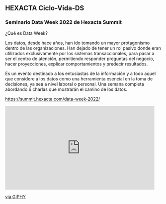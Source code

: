 ## HEXACTA Ciclo-Vida-DS

### Seminario Data Week 2022 de Hexacta Summit 

¿Qué es Data Week?

Los datos, desde hace años, han ido tomando un mayor protagonismo dentro de las organizaciones. Han dejado de tener un rol pasivo donde eran utilizados exclusivamente por los sistemas transaccionales, para pasar a ser el centro de atención, permitiendo responder preguntas del negocio, hacer proyecciones, explicar comportamientos y predecir resultados.

Es un evento destinado a los entusiastas de la información y a todo aquel que considere a los datos como una herramienta esencial en la toma de decisiones, ya sea a nivel laboral o personal. Una semana completa abordando 6 charlas que mostrarán el camino de los datos.

https://summit.hexacta.com/data-week-2022/

<iframe src="https://giphy.com/embed/l2YWweM2ueW6hHqxy" width="480" height="270" frameBorder="0" class="giphy-embed" allowFullScreen></iframe><p><a href="https://giphy.com/gifs/filmeditor-mean-girls-movie-l2YWweM2ueW6hHqxy">via GIPHY</a></p>

